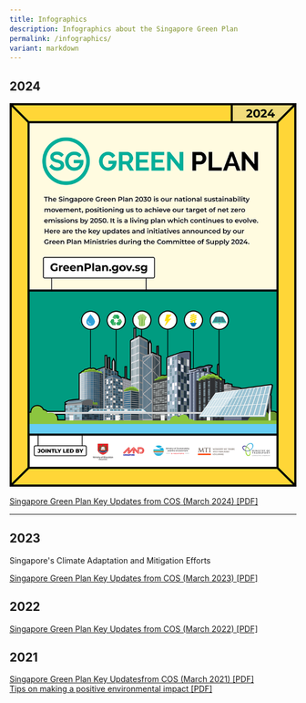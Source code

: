 ```yaml
---
title: Infographics
description: Infographics about the Singapore Green Plan
permalink: /infographics/
variant: markdown
---
```

## 2024 
![Singapore Green Plan 2024 Overview](/images/SGP2024_infographic_1.png)

[Singapore Green Plan Key Updates from COS (March 2024) [PDF]](/files/SGP2024_infographic.pdf)

***
## 2023

Singapore's Climate Adaptation and Mitigation Efforts

[Singapore Green Plan Key Updates from COS (March 2023) [PDF]](/files/SGP2023_overview.pdf)
															
		
## 2022 

[Singapore Green Plan Key Updates from COS (March 2022) [PDF]](/files/SGP2022_overview.pdf)

## 2021 

[Singapore Green Plan Key Updatesfrom COS (March 2021) [PDF]](/files/SGP2021_overview_1.pdf)  
[Tips on making a positive environmental impact [PDF]](/files/SGP_actionables.pdf)